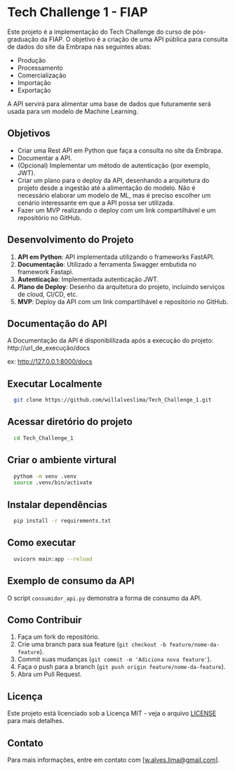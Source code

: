 
# Tech Challenge 1 - FIAP

Este projeto é a implementação do Tech Challenge do curso de pós-graduação da FIAP. O objetivo é a criação de uma API pública para consulta de dados do site da Embrapa nas seguintes abas:

- Produção
- Processamento
- Comercialização
- Importação
- Exportação

A API servirá para alimentar uma base de dados que futuramente será usada para um modelo de Machine Learning.

## Objetivos

- Criar uma Rest API em Python que faça a consulta no site da Embrapa.
- Documentar a API.
- (Opcional) Implementar um método de autenticação (por exemplo, JWT).
- Criar um plano para o deploy da API, desenhando a arquitetura do projeto desde a ingestão até a alimentação do modelo. Não é necessário elaborar um modelo de ML, mas é preciso escolher um cenário interessante em que a API possa ser utilizada.
- Fazer um MVP realizando o deploy com um link compartilhável e um repositório no GitHub.

## Desenvolvimento do Projeto

1. **API em Python**: API implementada utilizando o frameworks FastAPI.
2. **Documentação**: Utilizado a ferramenta Swagger embutida no framework Fastapi.
3. **Autenticação**: Implementada autenticação JWT.
4. **Plano de Deploy**: Desenho da arquitetura do projeto, incluindo serviços de cloud, CI/CD, etc.
5. **MVP**: Deploy da API com um link compartilhável  e repositório no GitHub.

## Documentação do API

A Documentação da API é disponiblilizada após a execução do projeto:
http://url_de_execução/docs

ex: <http://127.0.0.1:8000/docs>

## Executar Localmente

```bash
  git clone https://github.com/willalveslima/Tech_Challenge_1.git
```

## Acessar diretório do projeto

```bash
  cd Tech_Challenge_1
```

## Criar o ambiente virtural

```bash
  pythom -m venv .venv
  source .venv/bin/activate
```

## Instalar dependências

```bash
  pip install -r requirements.txt
```

## Como executar

```bash
  uvicorn main:app --reload
```

## Exemplo de consumo da API

O script `consumidor_api.py` demonstra a forma de consumo da API.

## Como Contribuir

1. Faça um fork do repositório.
2. Crie uma branch para sua feature (`git checkout -b feature/nome-da-feature`).
3. Commit suas mudanças (`git commit -m 'Adiciona nova feature'`).
4. Faça o push para a branch (`git push origin feature/nome-da-feature`).
5. Abra um Pull Request.

## Licença

Este projeto está licenciado sob a Licença MIT - veja o arquivo [LICENSE](LICENSE) para mais detalhes.

## Contato

Para mais informações, entre em contato com [w.alves.lima@gmail.com].
